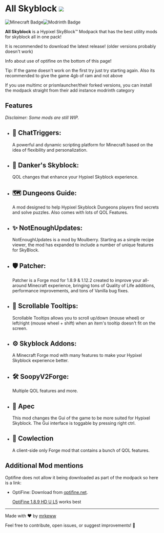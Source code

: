 # All Skyblock <img src="https://cdn.modrinth.com/data/HMm5nRel/c990dc143b3c41b7933eb6fc9da0bbaafa3c355e.png">

![Minecraft Badge](https://img.shields.io/badge/Minecraft-62B47A?logo=minecraft&logoColor=fff&style=for-the-badge)![Modrinth Badge](https://img.shields.io/badge/Modrinth-00AF5C?logo=modrinth&logoColor=fff&style=for-the-badge)

**All Skyblock** is a Hypixel SkyBlock™ Modpack that has the best utility mods for skyblock all in one pack!

It is recommended to download the latest release! (older versions probably doesn't work)

Info about use of optifine on the bottom of this page!

Tip: If the game doesn't work on the first try just try starting again. Also its recommended to give the game 4gb of ram and not above

If you use multimc or prismlauncher/their forked versions, you can install the modpack straight from their add instance modrinth category

## Features

_Disclaimer: Some mods are still WIP._

- ## 🚀 **ChatTriggers:**

    A powerful and dynamic scripting platform for Minecraft based on the idea of flexibility and personalization.

- ## 🌟 **Danker's Skyblock:**

    QOL changes that enhance your Hypixel Skyblock experience.

- ## 🗺️ **Dungeons Guide:**

    A mod designed to help Hypixel Skyblock Dungeons players find secrets and solve puzzles. Also comes with lots of QOL Features.

- ## ✨ **NotEnoughUpdates:**

    NotEnoughUpdates is a mod by Moulberry. Starting as a simple recipe viewer, the mod has expanded to include a number of unique features for SkyBlock.

- ## 🛡️ **Patcher:**

    Patcher is a Forge mod for 1.8.9 & 1.12.2 created to improve your all-around Minecraft experience, bringing tons of Quality of Life additions, performance improvements, and tons of Vanilla bug fixes.

- ## 📜 **Scrollable Tooltips:**

    Scrollable Tooltips allows you to scroll up/down (mouse wheel) or left/right (mouse wheel + shift) when an item's tooltip doesn't fit on the screen.

- ## ⚙️ **Skyblock Addons:**

    A Minecraft Forge mod with many features to make your Hypixel Skyblock experience better.

- ## 🛠️ **SoopyV2Forge:**

    Multiple QOL features and more.
  
- ## 📱 **Apec**

    This mod changes the Gui of the game to be more suited for Hypixel Skyblock.
    The Gui interface is toggable by pressing right ctrl.

- ## 🐄 **Cowlection**

    A client-side only Forge mod that contains a bunch of QOL features.


## Additional Mod mentions

Optifine does not allow it being downloaded as part of the modpack so here is a link:

- OptiFine: Download from [optifine.net](https://optifine.net).

    [OptiFine 1.8.9 HD U L5](https://optifine.net/adloadx?f=OptiFine_1.8.9_HD_U_L5.jar) works best

---

<!---For detailed usage instructions and customization options, please refer to the [documentation](https://github.com/yourusername/mc-modpack-kit/wiki).-->

Made with ❤️ by [mrkeww](https://github.com/mrkeww) 

Feel free to contribute, open issues, or suggest improvements! 🚀
<!---For detailed usage instructions and customization options, please refer to the [documentation](https://github.com/yourusername/mc-modpack-kit/wiki).-->
